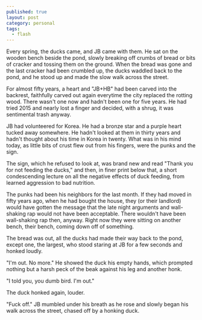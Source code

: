 ```yaml
---
published: true
layout: post
category: personal
tags:
  - flash
---
```



Every spring, the ducks came, and JB came with them. He sat on the wooden bench beside the pond, slowly breaking off crumbs of bread or bits of cracker and tossing them on the ground. When the bread was gone and the last cracker had been crumbled up, the ducks waddled back to the pond, and he stood up and made the slow walk across the street. 

For almost fifty years, a heart and "JB+HB" had been carved into the backrest, faithfully carved out again everytime the city replaced the rotting wood. There wasn't one now and hadn't been one for five years. He had tried 2015 and nearly lost a finger and decided, with a shrug, it was sentimental trash anyway.

JB had volunteered for Korea. He had a bronze star and a purple heart tucked away somewhere. He hadn't looked at them in thirty years and hadn't thought about his time in Korea in twenty. What was in his mind today, as little bits of crust flew out from his fingers, were the punks and the sign. 

The sign, which he refused to look at, was brand new and read "Thank you for not feeding the ducks," and then, in finer print below that, a short condescending lecture on all the negative effects of duck feeding, from learned aggression to bad nutrition. 

The punks had been his neighbors for the last month. If they had moved in fifty years ago, when he had bought the house, they (or their landlord) would have gotten the message that the late night arguments and wall-shaking rap would not have been acceptable. There wouldn't have been wall-shaking rap then, anyway. Right now they were sitting on another bench, their bench, coming down off of something.

The bread was out, all the ducks had made their way back to the pond, except one, the largest, who stood staring at JB for a few seconds and honked loudly. 

"I'm out. No more." He showed the duck his empty hands, which prompted nothing but a harsh peck of the beak against his leg and another honk. 

"I told you, you dumb bird. I'm out." 

The duck honked again, louder.

"Fuck off." JB mumbled under his breath as he rose and slowly began his walk across the street, chased off by a honking duck. 







